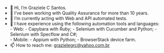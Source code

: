 - 👋 Hi, I’m Graziele C Santos.
- 👀 I’ve been working with Quality Assurance for more than 10 years.
- 🌱 I’m currently acting with Web and API automated tests.
- 💞️ I have experience using the following automation tools and languages:
      - Web: 
        - Capybara with Ruby;
        - Selenium with Cucumber and Python;
        - Selenium with Specflow and C#;        
      - Mobile:
        - Appium with Python;
        - BrowserStack device farm.
- 📫 How to reach me: grazielegrc@yahoo.com.br

<!---
grazielegrc/grazielegrc is a ✨ special ✨ repository because its `README.md` (this file) appears on your GitHub profile.
You can click the Preview link to take a look at your changes.
--->
